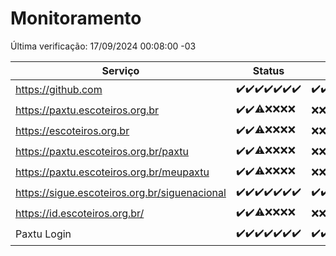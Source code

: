 # Monitoramento

Última verificação: 17/09/2024 00:08:00 -03

|Serviço|Status|Últimas 24h|
|---|---|---|
|https://github.com|<span title="2024-09-10: OK=23">✔️</span><span title="2024-09-11: OK=23">✔️</span><span title="2024-09-12: OK=23">✔️</span><span title="2024-09-13: OK=23">✔️</span><span title="2024-09-14: OK=23">✔️</span><span title="2024-09-15: OK=23">✔️</span><span title="2024-09-16: OK=2">✔️</span>|<span title="16/09/2024 00:16:00 -03 : 200">✔️</span><span title="16/09/2024 01:10:00 -03 : 200">✔️</span><span title="16/09/2024 02:09:00 -03 : 200">✔️</span><span title="16/09/2024 03:12:00 -03 : 200">✔️</span><span title="16/09/2024 04:08:00 -03 : 200">✔️</span><span title="16/09/2024 05:11:00 -03 : 200">✔️</span><span title="16/09/2024 06:09:00 -03 : 200">✔️</span><span title="16/09/2024 07:09:00 -03 : 200">✔️</span><span title="16/09/2024 08:07:00 -03 : 200">✔️</span><span title="16/09/2024 09:15:00 -03 : 200">✔️</span><span title="16/09/2024 10:17:00 -03 : 200">✔️</span><span title="16/09/2024 11:07:00 -03 : 200">✔️</span><span title="16/09/2024 12:08:00 -03 : 200">✔️</span><span title="16/09/2024 13:09:00 -03 : 200">✔️</span><span title="16/09/2024 14:07:00 -03 : 200">✔️</span><span title="16/09/2024 15:10:00 -03 : 200">✔️</span><span title="16/09/2024 16:06:00 -03 : 200">✔️</span><span title="16/09/2024 17:08:00 -03 : 200">✔️</span><span title="16/09/2024 18:07:00 -03 : 200">✔️</span><span title="16/09/2024 19:07:00 -03 : 200">✔️</span><span title="16/09/2024 20:07:00 -03 : 200">✔️</span><span title="16/09/2024 21:31:00 -03 : 200">✔️</span><span title="16/09/2024 22:42:00 -03 : 200">✔️</span><span title="16/09/2024 23:17:00 -03 : 200">✔️</span><span title="17/09/2024 00:08:00 -03 : 200">✔️</span>|
|https://paxtu.escoteiros.org.br|<span title="2024-09-10: OK=23">✔️</span><span title="2024-09-11: OK=23">✔️</span><span title="2024-09-12: OK=19, Falhas=4">⚠️</span><span title="2024-09-13: Falhas=23">❌</span><span title="2024-09-14: Falhas=23">❌</span><span title="2024-09-15: Falhas=23">❌</span><span title="2024-09-16: Falhas=2">❌</span>|<span title="16/09/2024 00:16:00 -03 : 403">❌</span><span title="16/09/2024 01:10:00 -03 : 403">❌</span><span title="16/09/2024 02:09:00 -03 : 403">❌</span><span title="16/09/2024 03:12:00 -03 : 403">❌</span><span title="16/09/2024 04:08:00 -03 : 403">❌</span><span title="16/09/2024 05:11:00 -03 : 403">❌</span><span title="16/09/2024 06:09:00 -03 : 403">❌</span><span title="16/09/2024 07:09:00 -03 : 403">❌</span><span title="16/09/2024 08:07:00 -03 : 403">❌</span><span title="16/09/2024 09:15:00 -03 : 403">❌</span><span title="16/09/2024 10:17:00 -03 : 403">❌</span><span title="16/09/2024 11:07:00 -03 : 403">❌</span><span title="16/09/2024 12:08:00 -03 : 403">❌</span><span title="16/09/2024 13:09:00 -03 : 403">❌</span><span title="16/09/2024 14:07:00 -03 : 403">❌</span><span title="16/09/2024 15:10:00 -03 : 403">❌</span><span title="16/09/2024 16:06:00 -03 : 403">❌</span><span title="16/09/2024 17:08:00 -03 : 403">❌</span><span title="16/09/2024 18:07:00 -03 : 403">❌</span><span title="16/09/2024 19:07:00 -03 : 403">❌</span><span title="16/09/2024 20:07:00 -03 : 403">❌</span><span title="16/09/2024 21:31:00 -03 : 403">❌</span><span title="16/09/2024 22:42:00 -03 : 403">❌</span><span title="16/09/2024 23:17:00 -03 : 403">❌</span><span title="17/09/2024 00:08:00 -03 : 403">❌</span>|
|https://escoteiros.org.br|<span title="2024-09-10: OK=23">✔️</span><span title="2024-09-11: OK=23">✔️</span><span title="2024-09-12: OK=19, Falhas=4">⚠️</span><span title="2024-09-13: Falhas=23">❌</span><span title="2024-09-14: Falhas=23">❌</span><span title="2024-09-15: Falhas=23">❌</span><span title="2024-09-16: Falhas=2">❌</span>|<span title="16/09/2024 00:16:00 -03 : 403">❌</span><span title="16/09/2024 01:10:00 -03 : 403">❌</span><span title="16/09/2024 02:09:00 -03 : 403">❌</span><span title="16/09/2024 03:12:00 -03 : 403">❌</span><span title="16/09/2024 04:08:00 -03 : 403">❌</span><span title="16/09/2024 05:11:00 -03 : 403">❌</span><span title="16/09/2024 06:09:00 -03 : 403">❌</span><span title="16/09/2024 07:09:00 -03 : 403">❌</span><span title="16/09/2024 08:07:00 -03 : 403">❌</span><span title="16/09/2024 09:15:00 -03 : 403">❌</span><span title="16/09/2024 10:17:00 -03 : 403">❌</span><span title="16/09/2024 11:07:00 -03 : 403">❌</span><span title="16/09/2024 12:08:00 -03 : 403">❌</span><span title="16/09/2024 13:09:00 -03 : 403">❌</span><span title="16/09/2024 14:07:00 -03 : 403">❌</span><span title="16/09/2024 15:10:00 -03 : 403">❌</span><span title="16/09/2024 16:06:00 -03 : 403">❌</span><span title="16/09/2024 17:08:00 -03 : 403">❌</span><span title="16/09/2024 18:07:00 -03 : 403">❌</span><span title="16/09/2024 19:07:00 -03 : 403">❌</span><span title="16/09/2024 20:07:00 -03 : 403">❌</span><span title="16/09/2024 21:31:00 -03 : 403">❌</span><span title="16/09/2024 22:42:00 -03 : 403">❌</span><span title="16/09/2024 23:17:00 -03 : 403">❌</span><span title="17/09/2024 00:08:00 -03 : 403">❌</span>|
|https://paxtu.escoteiros.org.br/paxtu|<span title="2024-09-10: OK=23">✔️</span><span title="2024-09-11: OK=23">✔️</span><span title="2024-09-12: OK=19, Falhas=4">⚠️</span><span title="2024-09-13: Falhas=23">❌</span><span title="2024-09-14: Falhas=23">❌</span><span title="2024-09-15: Falhas=23">❌</span><span title="2024-09-16: Falhas=2">❌</span>|<span title="16/09/2024 00:16:00 -03 : 403">❌</span><span title="16/09/2024 01:10:00 -03 : 403">❌</span><span title="16/09/2024 02:09:00 -03 : 403">❌</span><span title="16/09/2024 03:12:00 -03 : 403">❌</span><span title="16/09/2024 04:08:00 -03 : 403">❌</span><span title="16/09/2024 05:11:00 -03 : 403">❌</span><span title="16/09/2024 06:09:00 -03 : 403">❌</span><span title="16/09/2024 07:09:00 -03 : 403">❌</span><span title="16/09/2024 08:07:00 -03 : 403">❌</span><span title="16/09/2024 09:15:00 -03 : 403">❌</span><span title="16/09/2024 10:17:00 -03 : 403">❌</span><span title="16/09/2024 11:07:00 -03 : 403">❌</span><span title="16/09/2024 12:08:00 -03 : 403">❌</span><span title="16/09/2024 13:09:00 -03 : 403">❌</span><span title="16/09/2024 14:07:00 -03 : 403">❌</span><span title="16/09/2024 15:10:00 -03 : 403">❌</span><span title="16/09/2024 16:06:00 -03 : 403">❌</span><span title="16/09/2024 17:08:00 -03 : 403">❌</span><span title="16/09/2024 18:07:00 -03 : 403">❌</span><span title="16/09/2024 19:07:00 -03 : 403">❌</span><span title="16/09/2024 20:07:00 -03 : 403">❌</span><span title="16/09/2024 21:31:00 -03 : 403">❌</span><span title="16/09/2024 22:42:00 -03 : 403">❌</span><span title="16/09/2024 23:17:00 -03 : 403">❌</span><span title="17/09/2024 00:08:00 -03 : 403">❌</span>|
|https://paxtu.escoteiros.org.br/meupaxtu|<span title="2024-09-10: OK=23">✔️</span><span title="2024-09-11: OK=23">✔️</span><span title="2024-09-12: OK=19, Falhas=4">⚠️</span><span title="2024-09-13: Falhas=23">❌</span><span title="2024-09-14: Falhas=23">❌</span><span title="2024-09-15: Falhas=23">❌</span><span title="2024-09-16: Falhas=2">❌</span>|<span title="16/09/2024 00:16:00 -03 : 403">❌</span><span title="16/09/2024 01:10:00 -03 : 403">❌</span><span title="16/09/2024 02:09:00 -03 : 403">❌</span><span title="16/09/2024 03:12:00 -03 : 403">❌</span><span title="16/09/2024 04:08:00 -03 : 403">❌</span><span title="16/09/2024 05:11:00 -03 : 403">❌</span><span title="16/09/2024 06:09:00 -03 : 403">❌</span><span title="16/09/2024 07:09:00 -03 : 403">❌</span><span title="16/09/2024 08:07:00 -03 : 403">❌</span><span title="16/09/2024 09:15:00 -03 : 403">❌</span><span title="16/09/2024 10:17:00 -03 : 403">❌</span><span title="16/09/2024 11:07:00 -03 : 403">❌</span><span title="16/09/2024 12:08:00 -03 : 403">❌</span><span title="16/09/2024 13:09:00 -03 : 403">❌</span><span title="16/09/2024 14:07:00 -03 : 403">❌</span><span title="16/09/2024 15:10:00 -03 : 403">❌</span><span title="16/09/2024 16:06:00 -03 : 403">❌</span><span title="16/09/2024 17:08:00 -03 : 403">❌</span><span title="16/09/2024 18:07:00 -03 : 403">❌</span><span title="16/09/2024 19:07:00 -03 : 403">❌</span><span title="16/09/2024 20:07:00 -03 : 403">❌</span><span title="16/09/2024 21:31:00 -03 : 403">❌</span><span title="16/09/2024 22:42:00 -03 : 403">❌</span><span title="16/09/2024 23:17:00 -03 : 403">❌</span><span title="17/09/2024 00:08:00 -03 : 403">❌</span>|
|https://sigue.escoteiros.org.br/siguenacional|<span title="2024-09-10: OK=23">✔️</span><span title="2024-09-11: OK=23">✔️</span><span title="2024-09-12: OK=23">✔️</span><span title="2024-09-13: OK=23">✔️</span><span title="2024-09-14: OK=23">✔️</span><span title="2024-09-15: OK=23">✔️</span><span title="2024-09-16: OK=2">✔️</span>|<span title="16/09/2024 00:16:00 -03 : 200">✔️</span><span title="16/09/2024 01:10:00 -03 : 200">✔️</span><span title="16/09/2024 02:09:00 -03 : 200">✔️</span><span title="16/09/2024 03:12:00 -03 : 200">✔️</span><span title="16/09/2024 04:08:00 -03 : 200">✔️</span><span title="16/09/2024 05:11:00 -03 : 200">✔️</span><span title="16/09/2024 06:09:00 -03 : 200">✔️</span><span title="16/09/2024 07:09:00 -03 : 200">✔️</span><span title="16/09/2024 08:07:00 -03 : 200">✔️</span><span title="16/09/2024 09:15:00 -03 : 200">✔️</span><span title="16/09/2024 10:17:00 -03 : 200">✔️</span><span title="16/09/2024 11:07:00 -03 : 200">✔️</span><span title="16/09/2024 12:08:00 -03 : 200">✔️</span><span title="16/09/2024 13:09:00 -03 : 200">✔️</span><span title="16/09/2024 14:07:00 -03 : 200">✔️</span><span title="16/09/2024 15:10:00 -03 : 200">✔️</span><span title="16/09/2024 16:06:00 -03 : 200">✔️</span><span title="16/09/2024 17:08:00 -03 : 200">✔️</span><span title="16/09/2024 18:07:00 -03 : 200">✔️</span><span title="16/09/2024 19:07:00 -03 : 200">✔️</span><span title="16/09/2024 20:07:00 -03 : 200">✔️</span><span title="16/09/2024 21:31:00 -03 : 200">✔️</span><span title="16/09/2024 22:42:00 -03 : 200">✔️</span><span title="16/09/2024 23:17:00 -03 : 200">✔️</span><span title="17/09/2024 00:08:00 -03 : 200">✔️</span>|
|https://id.escoteiros.org.br/|<span title="2024-09-10: OK=23">✔️</span><span title="2024-09-11: OK=23">✔️</span><span title="2024-09-12: OK=19, Falhas=4">⚠️</span><span title="2024-09-13: Falhas=23">❌</span><span title="2024-09-14: Falhas=23">❌</span><span title="2024-09-15: Falhas=23">❌</span><span title="2024-09-16: Falhas=2">❌</span>|<span title="16/09/2024 00:16:00 -03 : 403">❌</span><span title="16/09/2024 01:10:00 -03 : 403">❌</span><span title="16/09/2024 02:09:00 -03 : 403">❌</span><span title="16/09/2024 03:12:00 -03 : 403">❌</span><span title="16/09/2024 04:08:00 -03 : 403">❌</span><span title="16/09/2024 05:11:00 -03 : 403">❌</span><span title="16/09/2024 06:09:00 -03 : 403">❌</span><span title="16/09/2024 07:09:00 -03 : 403">❌</span><span title="16/09/2024 08:07:00 -03 : 403">❌</span><span title="16/09/2024 09:15:00 -03 : 403">❌</span><span title="16/09/2024 10:17:00 -03 : 403">❌</span><span title="16/09/2024 11:07:00 -03 : 403">❌</span><span title="16/09/2024 12:08:00 -03 : 403">❌</span><span title="16/09/2024 13:09:00 -03 : 403">❌</span><span title="16/09/2024 14:07:00 -03 : 403">❌</span><span title="16/09/2024 15:10:00 -03 : 403">❌</span><span title="16/09/2024 16:06:00 -03 : 403">❌</span><span title="16/09/2024 17:08:00 -03 : 403">❌</span><span title="16/09/2024 18:07:00 -03 : 403">❌</span><span title="16/09/2024 19:07:00 -03 : 403">❌</span><span title="16/09/2024 20:07:00 -03 : 403">❌</span><span title="16/09/2024 21:31:00 -03 : 403">❌</span><span title="16/09/2024 22:42:00 -03 : 403">❌</span><span title="16/09/2024 23:17:00 -03 : 403">❌</span><span title="17/09/2024 00:08:00 -03 : 403">❌</span>|
|Paxtu Login|<span title="2024-09-10: OK=23">✔️</span><span title="2024-09-11: OK=23">✔️</span><span title="2024-09-12: OK=23">✔️</span><span title="2024-09-13: OK=23">✔️</span><span title="2024-09-14: OK=23">✔️</span><span title="2024-09-15: OK=23">✔️</span><span title="2024-09-16: OK=2">✔️</span>|<span title="16/09/2024 00:16:00 -03 : 200">✔️</span><span title="16/09/2024 01:10:00 -03 : 200">✔️</span><span title="16/09/2024 02:09:00 -03 : 200">✔️</span><span title="16/09/2024 03:12:00 -03 : 200">✔️</span><span title="16/09/2024 04:08:00 -03 : 200">✔️</span><span title="16/09/2024 05:11:00 -03 : 200">✔️</span><span title="16/09/2024 06:09:00 -03 : 200">✔️</span><span title="16/09/2024 07:09:00 -03 : 200">✔️</span><span title="16/09/2024 08:07:00 -03 : 200">✔️</span><span title="16/09/2024 09:15:00 -03 : 200">✔️</span><span title="16/09/2024 10:17:00 -03 : 200">✔️</span><span title="16/09/2024 11:07:00 -03 : 200">✔️</span><span title="16/09/2024 12:08:00 -03 : 200">✔️</span><span title="16/09/2024 13:09:00 -03 : 200">✔️</span><span title="16/09/2024 14:07:00 -03 : 200">✔️</span><span title="16/09/2024 15:10:00 -03 : 200">✔️</span><span title="16/09/2024 16:06:00 -03 : 200">✔️</span><span title="16/09/2024 17:08:00 -03 : 200">✔️</span><span title="16/09/2024 18:07:00 -03 : 200">✔️</span><span title="16/09/2024 19:07:00 -03 : 200">✔️</span><span title="16/09/2024 20:07:00 -03 : 200">✔️</span><span title="16/09/2024 21:31:00 -03 : 200">✔️</span><span title="16/09/2024 22:42:00 -03 : 200">✔️</span><span title="16/09/2024 23:17:00 -03 : 200">✔️</span><span title="17/09/2024 00:08:00 -03 : 200">✔️</span>|
